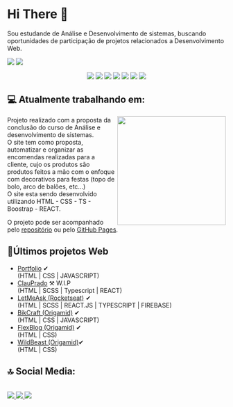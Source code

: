 <h1> Hi There 👋 </h1>
  <p>
    Sou estudande de Análise e Desenvolvimento de sistemas, buscando oportunidades de participação de projetos relacionados a Desenvolvimento Web. 
  </p>
  
  <p>
    <img src="https://github-readme-stats.vercel.app/api?username=Thiteago&show_icons=true&theme=dark"/>
    <img src="https://github-readme-stats.vercel.app/api/top-langs/?username=Thiteago&layout=compact&theme=dark"/>
  </p>
  <div style="text-align: center">
      <img src="https://img.shields.io/badge/HTML5-E34F26?style=for-the-badge&logo=html5&logoColor=white" />
      <img src="https://img.shields.io/badge/CSS3-1572B6?style=for-the-badge&logo=css3&logoColor=white" />
      <img src="https://img.shields.io/badge/C%23-239120?style=for-the-badge&logo=c-sharp&logoColor=white" />
      <img src="https://img.shields.io/badge/JavaScript-F7DF1E?style=for-the-badge&logo=javascript&logoColor=black" />
      <img src="https://img.shields.io/badge/React-20232A?style=for-the-badge&logo=react&logoColor=61DAFB" />
      <img src="https://img.shields.io/badge/Microsoft_SQL_Server-CC2927?style=for-the-badge&logo=microsoft-sql-server&logoColor=white" />
      <img src="https://img.shields.io/badge/TypeScript-007ACC?style=for-the-badge&logo=typescript&logoColor=white" />
  </div>
  
  <h2> 💻 Atualmente trabalhando em: </h2>
  <img align="right" height="250px" width"250px" src="https://i.imgur.com/iwELI8Z.png"/>
  <p> Projeto realizado com a proposta da conclusão do curso de Análise e desenvolvimento de sistemas. <br>
  O site tem como proposta, automatizar e organizar as encomendas realizadas para a cliente, cujo os produtos
  são produtos feitos a mão com o enfoque com decorativos para festas (topo de bolo, arco de balões, etc...) <br>
  O site esta sendo desenvolvido utilizando HTML - CSS - TS - Boostrap - REACT.
  
  O projeto pode ser acompanhado pelo <a href="https://github.com/Thiteago/ProjetoReact" target="_blank">repositório</a> ou pelo 
  <a href="https://thiteago.github.io/ClauPradoWebCommerce/" target="_blank">GitHub Pages</a>.
  </p>
  
  <h2>📁Últimos projetos Web</h2>
  <ul>
  <li><a href="https://thiteago.github.io">Portfolio</a> ✔</li> (HTML | CSS | JAVASCRIPT)
  <li><a href="https://thiteago.github.io/ProjetoReact/">ClauPrado</a> ⚒ W.I.P</li> (HTML | SCSS | Typescript | REACT)
  <li><a href="https://thiteago.github.io/letmeask">LetMeAsk (Rocketseat)</a> ✔</li> (HTML | SCSS | REACT.JS | TYPESCRIPT | FIREBASE)
  <li><a href="https://thiteago.github.io/bikcraft-origamid/">BikCraft (Origamid)</a> ✔</li> (HTML | CSS | JAVASCRIPT)
  <li><a href="https://thiteago.github.io/FlexBlog/">FlexBlog (Origamid)</a> ✔</li> (HTML | CSS)
  <li><a href="https://thiteago.github.io/Wildbeast/">WildBeast (Origamid)</a>✔</li> (HTML | CSS)
  </ul>
  
  
  
  
  
  

<h2> 🔝 Social Media:</h2><br>
<a href="https://www.linkedin.com/in/thiago-david-a82640141/")>
  <img src="https://img.shields.io/badge/linkedin-%230077B5.svg?&style=for-the-badge&logo=linkedin&logoColor=white" /> 
</a>
<a href="https://www.instagram.com/thiagoidavid/")>
  <img src="https://img.shields.io/badge/instagram-%23E4405F.svg?&style=for-the-badge&logo=instagram&logoColor=white">
</a>
<a href="https://www.facebook.com/thiagoidavid/")>
  <img src="https://img.shields.io/badge/facebook-%231877F2.svg?&style=for-the-badge&logo=facebook&logoColor=white">
</a>



